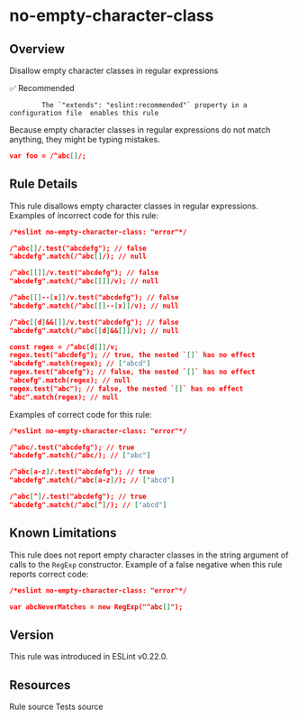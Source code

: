 
# no-empty-character-class
## Overview
Disallow empty character classes in regular expressions


✅ Recommended

            The `"extends": "eslint:recommended"` property in a configuration file  enables this rule
        


Because empty character classes in regular expressions do not match anything, they might be typing mistakes.

```json
var foo = /^abc[]/;
```
## Rule Details
This rule disallows empty character classes in regular expressions.
Examples of incorrect code for this rule:


```json
/*eslint no-empty-character-class: "error"*/

/^abc[]/.test("abcdefg"); // false
"abcdefg".match(/^abc[]/); // null

/^abc[[]]/v.test("abcdefg"); // false
"abcdefg".match(/^abc[[]]/v); // null

/^abc[[]--[x]]/v.test("abcdefg"); // false
"abcdefg".match(/^abc[[]--[x]]/v); // null

/^abc[[d]&&[]]/v.test("abcdefg"); // false
"abcdefg".match(/^abc[[d]&&[]]/v); // null

const regex = /^abc[d[]]/v;
regex.test("abcdefg"); // true, the nested `[]` has no effect
"abcdefg".match(regex); // ["abcd"]
regex.test("abcefg"); // false, the nested `[]` has no effect
"abcefg".match(regex); // null
regex.test("abc"); // false, the nested `[]` has no effect
"abc".match(regex); // null
```
Examples of correct code for this rule:


```json
/*eslint no-empty-character-class: "error"*/

/^abc/.test("abcdefg"); // true
"abcdefg".match(/^abc/); // ["abc"]

/^abc[a-z]/.test("abcdefg"); // true
"abcdefg".match(/^abc[a-z]/); // ["abcd"]

/^abc[^]/.test("abcdefg"); // true
"abcdefg".match(/^abc[^]/); // ["abcd"]
```
## Known Limitations
This rule does not report empty character classes in the string argument of calls to the `RegExp` constructor.
Example of a false negative when this rule reports correct code:

```json
/*eslint no-empty-character-class: "error"*/

var abcNeverMatches = new RegExp("^abc[]");
```

## Version
This rule was introduced in ESLint v0.22.0.
## Resources

Rule source 
Tests source 

